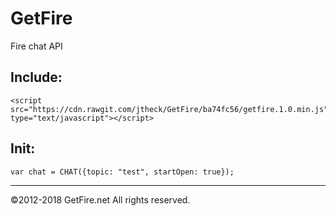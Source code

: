 # GetFire

Fire chat API


Include:
---

```
<script src="https://cdn.rawgit.com/jtheck/GetFire/ba74fc56/getfire.1.0.min.js" type="text/javascript"></script>
```

Init:
---
```
var chat = CHAT({topic: "test", startOpen: true});
```


---
©2012-2018 GetFire.net All rights reserved.
